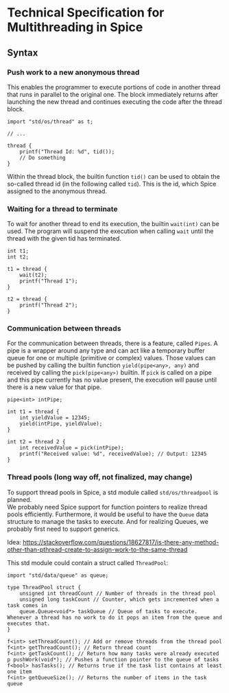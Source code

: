 # Technical Specification for Multithreading in Spice

## Syntax

### Push work to a new anonymous thread
This enables the programmer to execute portions of code in another thread that runs in parallel to the original one. The block immediately returns after launching the new thread and continues executing the code after the thread block.

```spice
import "std/os/thread" as t;

// ...

thread {
    printf("Thread Id: %d", tid());
    // Do something
}
```

Within the thread block, the builtin function `tid()` can be used to obtain the so-called thread id (in the following called `tid`). This is the id, which Spice assigned to the anonymous thread.

### Waiting for a thread to terminate
To wait for another thread to end its execution, the builtin `wait(int)` can be used. The program will suspend the execution when calling `wait` until the thread with the given tid has terminated.

```spice
int t1;
int t2;

t1 = thread {
    wait(t2);
    printf("Thread 1");
}

t2 = thread {
    printf("Thread 2");
}
```

### Communication between threads
For the communication between threads, there is a feature, called `Pipes`. A pipe is a wrapper around any type and can act like a temporary buffer queue for one or multiple (primitive or complex) values. Those values can be pushed by calling the builtin function `yield(pipe<any>, any)` and received by calling the `pick(pipe<any>)` builtin. If `pick` is called on a pipe and this pipe currently has no value present, the execution will pause until there is a new value for that pipe. 

```spice
pipe<int> intPipe;

int t1 = thread {
    int yieldValue = 12345;
    yield(intPipe, yieldValue);
}

int t2 = thread 2 {
    int receivedValue = pick(intPipe);
    printf("Received value: %d", receivedValue); // Output: 12345
}
```

### Thread pools (long way off, not finalized, may change)
To support thread pools in Spice, a std module called `std/os/threadpool` is planned. <br>
We probably need Spice support for function pointers to realize thread pools efficiently. Furthermore, it would be useful to have the `Queue` data structure to manage the tasks to execute. And for realizing Queues, we probably first need to support generics.

Idea: https://stackoverflow.com/questions/18627817/is-there-any-method-other-than-pthread-create-to-assign-work-to-the-same-thread

This std module could contain a struct called `ThreadPool`:

```spice
import "std/data/queue" as queue;

type ThreadPool struct {
	unsigned int threadCount // Number of threads in the thread pool
	unsigned long taskCount // Counter, which gets incremented when a task comes in
	queue.Queue<void*> taskQueue // Queue of tasks to execute. Whenever a thread has no work to do it pops an item from the queue and executes that.
}

f<int> setThreadCount(); // Add or remove threads from the thread pool
f<int> getThreadCount(); // Return thread count
f<int> getTaskCount(); // Return how many tasks were already executed
p pushWork(void*); // Pushes a function pointer to the queue of tasks
f<bool> hasTasks(); // Returns true if the task list contains at least one item
f<int> getQueueSize(); // Returns the number of items in the task queue
```